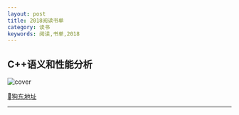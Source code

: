 ```yaml
---
layout: post
title: 2018阅读书单
category: 读书
keywords: 阅读,书单,2018
---
```


## C++语义和性能分析

![cover](https://img14.360buyimg.com/n1/jfs/t13072/209/839617461/785817/12cbbefd/5a14eeddN6fd253df.jpg)

[狗东地址](https://item.jd.com/12243239.html)

---

## 